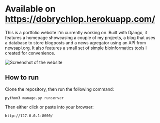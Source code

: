 # Available on https://dobrychlop.herokuapp.com/ 

This is a portfolio website I'm currently working on. Built with Django, it features a homepage showcasing a couple of my projects, a blog that uses a database to store blogposts and a news agregator using an API from newsapi.org. It also features a small set of simple bioinformatics tools I created for convenience.

![Screenshot of the website](https://i.imgur.com/LQywEUh.png)

## How to run

Clone the repository, then run the following command:
```
python3 manage.py runserver
```
Then either click or paste into your browser:
```
http://127.0.0.1:8000/
```

